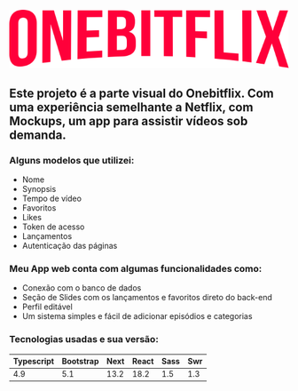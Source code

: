 ![Onebitflixlogo](https://raw.githubusercontent.com/italohsn/ONEBITFLIX-FRONT-END/c57a4cb313d44d71a70c7fe8066e465fbc07af9c/src/logoOnebitflix%20(1).svg)

## Este projeto é a parte visual do Onebitflix. Com uma experiência semelhante a Netflix, com Mockups, um app para assistir vídeos sob demanda.
### Alguns modelos que utilizei:
* Nome
* Synopsis
* Tempo de vídeo
* Favoritos
* Likes
* Token de acesso
* Lançamentos
* Autenticação das páginas
### Meu App web conta com algumas funcionalidades como:
* Conexão com o banco de dados
* Seção de Slides com os lançamentos e favoritos direto do back-end
* Perfil editável
* Um sistema simples e fácil de adicionar episódios e categorias
### Tecnologias usadas e sua versão:
Typescript |	Bootstrap |	Next |	React |	Sass |	Swr
-----------|------------|------|--------|------|------
4.9	| 5.1 |	13.2 |	18.2 |	1.5 |	1.3
